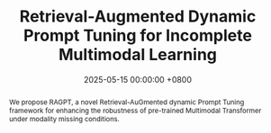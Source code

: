 ---
title:          "Retrieval-Augmented Dynamic Prompt Tuning for Incomplete Multimodal Learning"
date:           2025-05-15 00:00:00 +0800
selected:       true
pub:            "The Association for the Advancement of Artificial Intelligence (AAAI)"
pub_last:       ' <span class="badge badge-pill badge-publication badge-danger">CCF-A</span> <span class="badge badge-pill badge-publication badge-primary">Full Paper</span>'
pub_date:       "2025"

abstract: >-
  We propose RAGPT, a novel Retrieval-AuGmented dynamic Prompt Tuning framework for enhancing the robustness of pre-trained Multimodal Transformer under modality missing conditions.
cover:          /assets/images/covers/aaai-ragpt.jpg
authors:
- Jian Lang*
- Zhangtao Cheng*
- Jin Xu
- Xovee Xu
- Yili Li
- Fan Zhou
links:
  Paper: https://ojs.aaai.org/index.php/AAAI/article/view/33984/36139
  Code: https://github.com/Jian-Lang/RAGPT
---